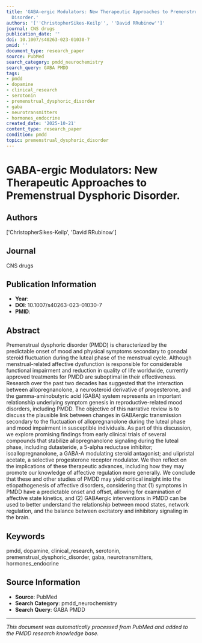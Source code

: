 ```yaml
---
title: 'GABA-ergic Modulators: New Therapeutic Approaches to Premenstrual Dysphoric
  Disorder.'
authors: '[''ChristopherSikes-Keilp'', ''David RRubinow'']'
journal: CNS drugs
publication_date: ''
doi: 10.1007/s40263-023-01030-7
pmid: ''
document_type: research_paper
source: PubMed
search_category: pmdd_neurochemistry
search_query: GABA PMDD
tags:
- pmdd
- dopamine
- clinical_research
- serotonin
- premenstrual_dysphoric_disorder
- gaba
- neurotransmitters
- hormones_endocrine
created_date: '2025-10-21'
content_type: research_paper
condition: pmdd
topic: premenstrual_dysphoric_disorder
---
```


# GABA-ergic Modulators: New Therapeutic Approaches to Premenstrual Dysphoric Disorder.

## Authors
['ChristopherSikes-Keilp', 'David RRubinow']

## Journal
CNS drugs

## Publication Information
- **Year**: 
- **DOI**: 10.1007/s40263-023-01030-7
- **PMID**: 

## Abstract
Premenstrual dysphoric disorder (PMDD) is characterized by the predictable onset of mood and physical symptoms secondary to gonadal steroid fluctuation during the luteal phase of the menstrual cycle. Although menstrual-related affective dysfunction is responsible for considerable functional impairment and reduction in quality of life worldwide, currently approved treatments for PMDD are suboptimal in their effectiveness. Research over the past two decades has suggested that the interaction between allopregnanolone, a neurosteroid derivative of progesterone, and the gamma-aminobutyric acid (GABA) system represents an important relationship underlying symptom genesis in reproductive-related mood disorders, including PMDD. The objective of this narrative review is to discuss the plausible link between changes in GABAergic transmission secondary to the fluctuation of allopregnanolone during the luteal phase and mood impairment in susceptible individuals. As part of this discussion, we explore promising findings from early clinical trials of several compounds that stabilize allopregnanolone signaling during the luteal phase, including dutasteride, a 5-alpha reductase inhibitor; isoallopregnanolone, a GABA-A modulating steroid antagonist; and ulipristal acetate, a selective progesterone receptor modulator. We then reflect on the implications of these therapeutic advances, including how they may promote our knowledge of affective regulation more generally. We conclude that these and other studies of PMDD may yield critical insight into the etiopathogenesis of affective disorders, considering that (1) symptoms in PMDD have a predictable onset and offset, allowing for examination of affective state kinetics, and (2) GABAergic interventions in PMDD can be used to better understand the relationship between mood states, network regulation, and the balance between excitatory and inhibitory signaling in the brain.

## Keywords
pmdd, dopamine, clinical_research, serotonin, premenstrual_dysphoric_disorder, gaba, neurotransmitters, hormones_endocrine

## Source Information
- **Source**: PubMed
- **Search Category**: pmdd_neurochemistry
- **Search Query**: GABA PMDD

---
*This document was automatically processed from PubMed and added to the PMDD research knowledge base.*
